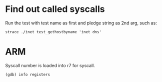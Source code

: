 # Find out called syscalls

Run the test with test name as first and pledge string as 2nd arg, such as:

    strace ./inet test_gethostbyname 'inet dns'

# ARM

Syscall number is loaded into r7 for syscall.

    (gdb) info registers
